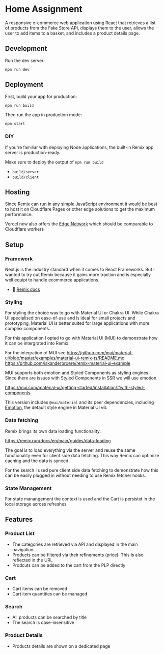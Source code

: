 # Home Assignment

A responsive e-commerce web application using React
that retrieves a list of products from the Fake Store API, displays
them to the user, allows the user to add items to a basket, and
includes a product details page.

## Development

Run the dev server:

```shellscript
npm run dev
```

## Deployment

First, build your app for production:

```sh
npm run build
```

Then run the app in production mode:

```sh
npm start
```

### DIY

If you're familiar with deploying Node applications, the built-in Remix app server is production-ready.

Make sure to deploy the output of `npm run build`

- `build/server`
- `build/client`

## Hosting

Since Remix can run in any simple JavaScript environment it would be best to host it on Cloudflare Pages or other edge solutions to get the maximum performance.

Vercel now also offers the [Edge Network](https://vercel.com/docs/edge-network/overview) which should be comparable to Cloudflare workers

## Setup

### Framework

Next.js is the industry standard when it comes to React Frameworks. But I wanted to try out Remix because it gains more traction and is especially well equipt to handle ecommerce applications.

- 📖 [Remix docs](https://remix.run/docs)

### Styling

For styling the choice was to go with Material UI or Chakra UI. While Chakra UI specialised on ease-of-use and is ideal for small projects and prototyping, Material UI is better suited for large applications with more complex components.

For this application I opted to go with Material UI (MUI) to demonstrate how it can be intergrated into Remix.

For the integration of MUI see
https://github.com/mui/material-ui/blob/master/examples/material-ui-remix-ts/README.md
https://github.com/iskanderbroere/remix-material-ui-example

MUI supports both emotion and Styled Components as styling engines. Since there are issues with Styled Components in SSR we will use emotion.

https://mui.com/material-ui/getting-started/installation/#with-styled-components

This version includes `@mui/material` and its peer dependencies, including [Emotion](https://emotion.sh/docs/introduction), the default style engine in Material UI v6.

### Data fetching

Remix brings its own data loading functionality.

https://remix.run/docs/en/main/guides/data-loading

The goal is to load everything via the server and reuse the same functionality even for client side data fetching. This way Remix can optimize caching and the data is synced.

For the search I used pure client side data fetching to demonstrate how this can be easily plugged in without needing to use Remix fetcher hooks.

### State Management

For state manangement the context is used and the Cart is persistet in the local storage across refreshes

## Features

### Product List

- The categories are retrieved via API and displayed in the main navigation
- Products can be filtered via their refinements (price). This is also reflected in the URL
- Prodcuts can be added to the cart from the PLP directly

### Cart

- Cart items can be removed
- Cart item quantities can be managed

### Search

- All products can be searched by title
- The search is case-insensitive

### Product Details

- Products details are shown on a dedicated page
